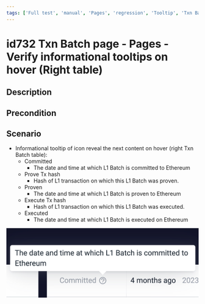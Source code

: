 ```yaml
---
tags: ['Full test', 'manual', 'Pages', 'regression', 'Tooltip', 'Txn Batch', 'Active']
---
```


# id732 Txn Batch page - Pages - Verify informational tooltips on hover (Right table)

## Description


## Precondition


## Scenario
- Informational tooltip of icon reveal the next content on hover (right Txn Batch table):
    - Committed
        - The date and time at which L1 Batch is committed to Ethereum
    - Prove Tx hash
        - Hash of L1 transaction on which this L1 Batch was proven.
    - Proven
        - The date and time at which L1 Batch is proven to Ethereum
    - Execute Tx hash
        - Hash of L1 transaction on which this L1 Batch was executed.
    - Executed
        - The date and time at which L1 Batch is executed on Ethereum

![Screenshot](../../../../static/img/Pages/Batch%20page/id732.png)
